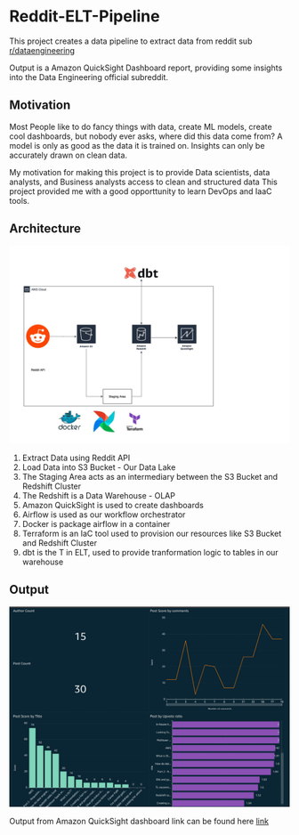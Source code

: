# Reddit-ELT-Pipeline
This project creates a data pipeline to extract data from reddit sub [r/dataengineering](https://www.google.com/url?sa=t&rct=j&q=&esrc=s&source=web&cd=&cad=rja&uact=8&ved=2ahUKEwiV5qu41aH8AhV2VaQEHa2NASAQFnoECBoQAQ&url=https%3A%2F%2Fwww.reddit.com%2Fr%2Fdataengineering%2F&usg=AOvVaw2VxlQ4Vi0wLbFf5nK0Nnw8)

Output is a Amazon QuickSight Dashboard report, providing some insights into the Data Engineering official subreddit.

## Motivation
Most People like to do fancy things with data, create ML models, create cool dashboards, but nobody ever asks, where did this data come from?
A model is only as good as the data it is trained on. Insights can only be accurately drawn on clean data.

My motivation for making this project is to provide Data scientists, data analysts, and Business analysts access to clean and structured data
This project provided me with a good opporttunity to learn DevOps and IaaC tools. 

## Architecture

![My Image](architecture.jpg)

1. Extract Data using Reddit API
2. Load Data into S3 Bucket - Our Data Lake
3. The Staging Area acts as an intermediary between the S3 Bucket and Redshift Cluster
4. The Redshift is a Data Warehouse - OLAP
5. Amazon QuickSight is used to create dashboards
6. Airflow is used as our workflow orchestrator
7. Docker is package airflow in a container
8. Terraform is an IaC tool used to provision our resources like S3 Bucket and Redshift Cluster
9. dbt is the T in ELT, used to provide tranformation logic to tables in our warehouse

## Output

![My Image1](dashboard.jpg)

Output from Amazon QuickSight dashboard link can be found here [link](https://us-east-1.quicksight.aws.amazon.com/sn/accounts/004743222442/dashboards/d08552d0-7cdb-4e90-9f3c-6b6623b9a82f?directory_alias=chukwudi)






